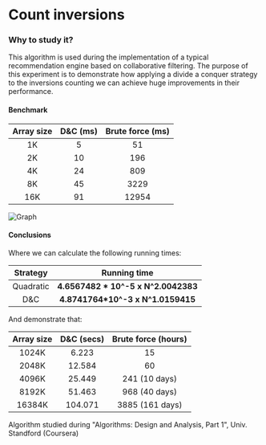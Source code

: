 # Count inversions

### Why to study it?

This algorithm is used during the implementation of a typical recommendation engine based on collaborative filtering. 
The purpose of this experiment is to demonstrate how applying a divide a conquer strategy to the inversions counting we can achieve huge improvements in their performance.

#### Benchmark

| Array size | D&C (ms) | Brute force (ms) |
|:-------------:|:-------------:|:-----:|
| 1K | 5 | 51 |
| 2K | 10 | 196 |
| 4K | 24 | 809 |
| 8K | 45 | 3229 |
| 16K | 91 | 12954 |

![Graph](https://plot.ly/~wuiscmc/3.png)

#### Conclusions

Where we can calculate the following running times: 

| Strategy | Running time |
|:-------------:|:-------------:|
|Quadratic| **4.6567482 * 10^-5 x N^2.0042383**|
|D&C| **4.8741764*10^-3 x N^1.0159415**|

And demonstrate that: 

| Array size | D&C  (secs) | Brute force (hours) |
|:-------------:|:-------------:|:-----:|
| 1024K | 6.223 | 15 |
| 2048K | 12.584 | 60 |
| 4096K | 25.449  | 241 (10 days) |
| 8192K | 51.463 | 968 (40 days) |
| 16384K | 104.071 | 3885 (161 days) |

Algorithm studied during "Algorithms: Design and Analysis, Part 1", Univ. Standford (Coursera)


